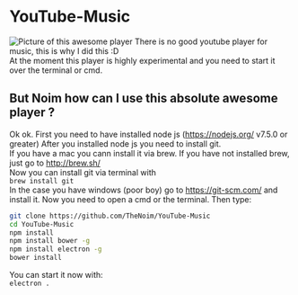 # YouTube-Music
![Picture of this awesome player](https://raw.githubusercontent.com/TheNoim/YouTube-Music/master/Alpha.gif)
There is no good youtube player for music, this is why I did this :D  
At the moment this player is highly experimental and you need to start it over the terminal or cmd.

## But Noim how can I use this absolute awesome player ?
Ok ok. First you need to have installed node js (https://nodejs.org/ v7.5.0 or greater) 
After you installed node js you need to install git.  
If you have a mac you cann install it via brew. If you have not installed brew, just go to http://brew.sh/  
Now you can install git via terminal with  
`brew install git`  
In the case you have windows (poor boy) go to https://git-scm.com/ and install it.
Now you need to open a cmd or the terminal.
Then type:
```bash
git clone https://github.com/TheNoim/YouTube-Music
cd YouTube-Music
npm install
npm install bower -g
npm install electron -g
bower install
```
You can start it now with:  
`electron .`

